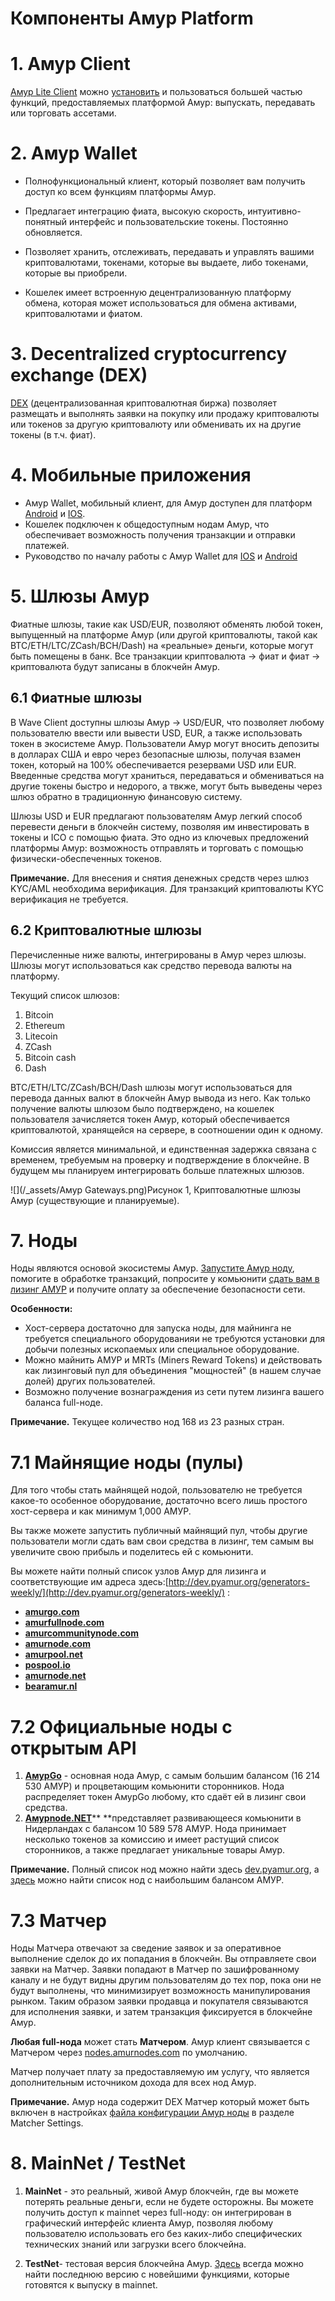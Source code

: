 # Компоненты Амур Platform 

# 1. Амур Client

[Амур Lite Client](https://beta.amurplatform.com) можно [установить](/amur-client/install-amur-client.md) и пользоваться большей частью функций,
предоставляемых платформой Амур: выпускать, передавать или торговать ассетами.

# 2. Амур Wallet

* Полнофункциональный клиент, который позволяет вам получить доступ ко всем функциям платформы Амур.

* Предлагает интеграцию фиата, высокую скорость, интуитивно-понятный интерфейс и пользовательские токены. Постоянно обновляется.

* Позволяет хранить, отслеживать, передавать и управлять вашими криптовалютами, токенами, которые вы выдаете, либо токенами, которые вы приобрели.

* Кошелек имеет встроенную децентрализованную платформу обмена, которая может использоваться для обмена активами, криптовалютами и фиатом.

# 3. Decentralized cryptocurrency exchange \(DEX\)

[DEX](/platform-features/decentralized-cryptocurrency-exchange-dex.md) (децентрализованная криптовалютная биржа) позволяет размещать и выполнять заявки на покупку или продажу криптовалюты или токенов за другую криптовалюту или обменивать их на другие токены (в т.ч. фиат).

# 4. Мобильные приложения

* Амур Wallet, мобильный клиент, для Амур доступен для платформ [Android](https://play.google.com/store/apps/details?id=com.amurplatform.wallet) и [IOS](https://itunes.apple.com/us/app/amur-wallet/id1233158971?mt=8).
* Кошелек  подключен к общедоступным нодам Амур, что обеспечивает возможность получения транзакции и отправки платежей.
* Руководство по началу работы с Амур Wallet для [IOS](/en/mobile-apps/iOS.md) и [Android](/mobile-apps/android.md)

# 5. Шлюзы Амур

Фиатные шлюзы, такие как USD/EUR, позволяют обменять любой токен, выпущенный на платформе Амур \(или другой криптовалюты, такой как BTC/ETH/LTC/ZCash/BCH/Dash\) на «реальные» деньги, которые могут быть помещены в банк. Все транзакции криптовалюта -> фиат и фиат -> криптовалюта будут записаны в блокчейн Амур. 

## 6.1 Фиатные шлюзы

В Wave Client доступны шлюзы Амур -> USD/EUR, что позволяет любому пользователю ввести или вывести USD, EUR, а также использовать токен в экосистеме Амур. Пользователи Амур могут вносить депозиты в долларах США и евро через безопасные шлюзы, получая взамен токен, который на 100% обеспечивается резервами USD или EUR. Введенные средства могут храниться, передаваться и обмениваться на другие токены быстро и недорого, а твкже, могут быть выведены через шлюз обратно в традиционную финансовую систему.

Шлюзы USD и EUR предлагают пользователям Амур легкий способ перевести деньги в блокчейн систему, позволяя им инвестировать в токены и ICO с помощью фиата. Это одно из ключевых предложений платформы Амур: возможность отправлять и торговать с помощью физически-обеспеченных токенов.

**Примечание.** Для внесения и снятия денежных средств через шлюз KYC/AML необходима верификация. Для транзакций криптовалюты KYC верификация не требуется.

## 6.2 Криптовалютные шлюзы

Перечисленные ниже валюты, интегрированы в Амур через шлюзы. Шлюзы могут использоваться как средство перевода валюты на платформу.

Текущий список шлюзов:

1. Bitcoin
2. Ethereum
3. Litecoin
4. ZCash
5. Bitcoin cash
6. Dash

BTC/ETH/LTC/ZCash/BCH/Dash шлюзы могут использоваться для перевода данных валют в блокчейн Амур вывода из него. Как только получение валюты шлюзом было подтверждено, на кошелек пользователя зачисляется токен Амур, который обеспечивается криптовалютой, хранящейся на сервере, в соотношении один к одному.

Комиссия является минимальной, и единственная задержка связана с временем, требуемым на проверку и подтверждение в блокчейне. В будущем мы планируем интегрировать больше платежных шлюзов.

![](/_assets/Амур Gateways.png)Рисунок 1, Криптовалютные шлюзы Амур \(существующие и планируемые\).

# 7. Ноды

Ноды являются основой экосистемы Амур. [Запустите Амур ноду](/amur-full-node/how-to-install-a-node/how-to-install-a-node.md), помогите в обработке транзакций, попросите у комьюнити [сдать вам в лизинг АМУР](/amur-client/account-management/amur-leasing.md) и получите оплату за обеспечение безопасности сети.

**Особенности:**

* Хост-сервера достаточно для запуска ноды, для майнинга не требуется специального оборудованияи не требуются установки для добычи полезных ископаемых или специальное оборудование.
* Можно майнить АМУР и MRTs \(Miners Reward Tokens\) и действовать как лизинговый пул для объединения "мощностей" (в нашем случае долей) других пользователей.
* Возможно получение вознаграждения из сети путем лизинга вашего баланса full-ноде.

**Примечание.** Текущее количество нод 168 из 23 разных стран.

# 7.1 Майнящие ноды \(пулы\)

Для того чтобы стать майнящей нодой, пользователю не требуется какое-то особенное оборудование, достаточно всего лишь простого хост-сервера и как минимум 1,000 АМУР.

Вы также можете запустить публичный майнящий пул, чтобы другие пользователи могли сдать вам свои средства в лизинг, тем самым вы увеличите свою прибыль и поделитесь ей с комьюнити.

Вы можете найти полный список узлов Амур для лизинга и соответствующие им адреса здесь:[http://dev.pyamur.org/generators-weekly/](http://dev.pyamur.org/generators-weekly/) :

* [**amurgo.com**](http://amurgo.com/)
* [**amurfullnode.com**](http://amurfullnode.com/)
* [**amurcommunitynode.com**](http://amurcommunitynode.com/)
* [**amurnode.com**](http://amurnode.com/)
* [**amurpool.net**](http://amurpool.net/)
* [**pospool.io**](http://pospool.io/)
* [**amurnode.net**](http://amurnode.net/)
* [**bearamur.nl**](http://bearamur.nl/)

# 7.2 Официальные ноды с открытым API

1. [**АмурGo**](http://www.amurgo.com) - основная нода Амур, с самым большим балансом \(16 214 530 АМУР\) и процветающим комьюнити сторонников. Нода распределяет токен АмурGo любому, кто сдаёт ей в лизинг свои средства.
3. [**Амурnode.NET**](https://amurnode.net)** **представляет развивающееся комьюнити в Нидерландах с балансом 10 589 578 АМУР. Нода принимает несколько токенов за комиссию и имеет растущий список сторонников, а также предлагает уникальные товары Амур.

**Примечание.** Полный список нод можно найти здесь [dev.pyamur.org](http://dev.pyamur.org/generators/), а [здесь](https://amurplatform.com/leasing#nodes) можно найти список нод с наибольшим балансом АМУР.

# 7.3 Матчер 

Ноды Матчера отвечают за сведение заявок и за оперативное выполнение сделок до их попадания в блокчейн. Вы отправляете свои заявки на Матчер. Заявки попадают в Матчер по зашифрованному каналу и не будут видны другим пользователям до тех пор, пока они не будут выполнены, что минимизирует возможность манипулирования рынком. Таким образом заявки продавца и покупателя связываются для исполнения заявки, и затем транзакция фиксируется в блокчейне Амур.

**Любая full-нода** может стать **Матчером**. Амур клиент связывается с Матчером через [nodes.amurnodes.com](https://nodes.amurnodes.com/) по умолчанию.

Матчер получает плату за предоставляемую им услугу, что является дополнительным источником дохода для всех нод Амур.

**Примечание.** Амур нода содержит DEX Матчер который может быть включен в настройках [файла конфигурации Амур ноды](/amur-full-node/how-to-configure-a-node.md) в разделе Matcher Settings.

# 8. MainNet / TestNet

1. **MainNet** - это реальный, живой Амур блокчейн, где вы можете потерять реальные деньги, если не будете осторожны. Вы можете получить доступ к mainnet через full-ноду: он интегрирован в графический интерфейс клиента Амур, позволяя любому пользователю использовать его без каких-либо специфических технических знаний или загрузки всего блокчейна.

2. **TestNet**- тестовая версия блокчейна Амур. [Здесь](https://github.com/amurplatform/Амур/releases) всегда можно найти последнюю версию с новейшими функциями, которые готовятся к выпуску в mainnet.
